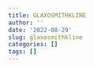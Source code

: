 ```yaml
---
title: GLAXOSMITHKLINE
author: ''
date: '2022-08-29'
slug: glaxosmithkline
categories: []
tags: []
---
```

